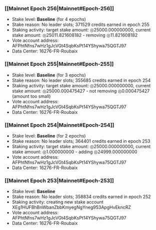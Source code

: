 ### [[Mainnet Epoch 256|Mainnet#Epoch-256]]
* Stake level: **Baseline** (for 4 epochs)
* Stake reason: No leader slots; 371529 credits earned in epoch 255
* Staking activity: target stake amount: ◎25000.000000000, current stake amount: ◎25011.821608182 - removing ◎11.821608182
* Vote account address: AFPhtNfns7wHz1gJcVGt4SqbKsPt14YShywa75QGTJ97
* Data Center: 16276-FR-Roubaix
### [[Mainnet Epoch 255|Mainnet#Epoch-255]]
* Stake level: **Baseline** (for 3 epochs)
* Stake reason: No leader slots; 355685 credits earned in epoch 254
* Staking activity: target stake amount: ◎25000.000000000, current stake amount: ◎25000.000475427 - not removing ◎0.000475427 (amount too small)
* Vote account address: AFPhtNfns7wHz1gJcVGt4SqbKsPt14YShywa75QGTJ97
* Data Center: 16276-FR-Roubaix
### [[Mainnet Epoch 254|Mainnet#Epoch-254]]
* Stake level: **Baseline** (for 2 epochs)
* Stake reason: No leader slots; 364401 credits earned in epoch 253
* Staking activity: target stake amount: ◎25000.000000000, current stake amount: ◎1.000000000 - adding ◎24999.000000000
* Vote account address: AFPhtNfns7wHz1gJcVGt4SqbKsPt14YShywa75QGTJ97
* Data Center: 16276-FR-Roubaix
### [[Mainnet Epoch 253|Mainnet#Epoch-253]]
* Stake level: **Baseline**
* Stake reason: No leader slots; 358834 credits earned in epoch 252
* Staking activity: creating new stake account XEg1HUFBhBnWbanZbbKmyegNgYneg953ApgHvEkncRZ
* Vote account address: AFPhtNfns7wHz1gJcVGt4SqbKsPt14YShywa75QGTJ97
* Data Center: 16276-FR-Roubaix